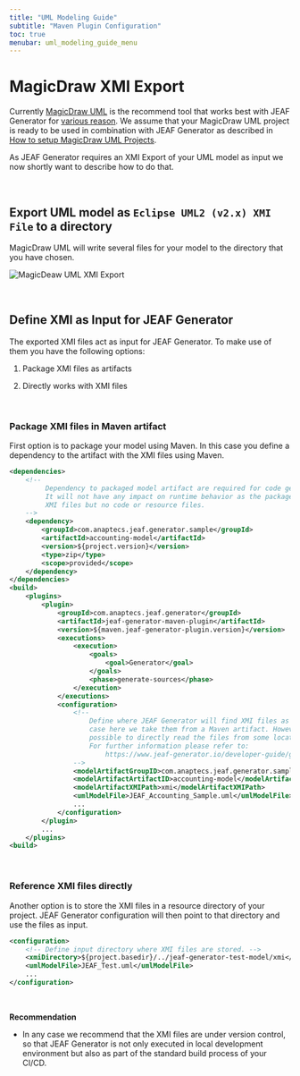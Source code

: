 ```yaml
---
title: "UML Modeling Guide"
subtitle: "Maven Plugin Configuration"
toc: true
menubar: uml_modeling_guide_menu
---
```


# MagicDraw XMI Export

Currently <a href="https://www.3ds.com/products-services/catia/products/no-magic/magicdraw" target="_blank">MagicDraw UML</a> is the recommend tool that works best with JEAF Generator for [various reason](../../uml-modeling-guide/uml-modeling-tools). We assume that your MagicDraw UML project is ready to be used in combination with JEAF Generator as described in [How to setup MagicDraw UML Projects](../../uml-modeling-guide/setup-magic-draw-projects).

As JEAF Generator requires an XMI Export of your UML model as input we now shortly want to describe how to do that.

<br>

## Export UML model as `Eclipse UML2 (v2.x) XMI File` to a directory

MagicDraw UML will write several files for your model to the directory that you have chosen.

![MagicDeaw UML XMI Export](../../images/xmi_export.png)

<br>

## Define XMI as Input for JEAF Generator

The exported XMI files act as input for JEAF Generator. To make use of them you have the following options:

1. Package XMI files as artifacts

2. Directly works with XMI files

<br>

### Package XMI files in Maven artifact

First option is to package your model using Maven. In this case you define a 
dependency to the artifact with the XMI files using Maven.

```xml
<dependencies>
    <!-- 
         Dependency to packaged model artifact are required for code generation.
         It will not have any impact on runtime behavior as the package just contains
         XMI files but no code or resource files.
    -->
    <dependency>
        <groupId>com.anaptecs.jeaf.generator.sample</groupId>
        <artifactId>accounting-model</artifactId>
        <version>${project.version}</version>
        <type>zip</type>
        <scope>provided</scope>
    </dependency>
</dependencies>
<build>
    <plugins>
        <plugin>
            <groupId>com.anaptecs.jeaf.generator</groupId>
            <artifactId>jeaf-generator-maven-plugin</artifactId>
            <version>${maven.jeaf-generator-plugin.version}</version>
            <executions>
                <execution>
                    <goals>
                        <goal>Generator</goal>
                    </goals>
                    <phase>generate-sources</phase>
                </execution>
            </executions>
            <configuration>
                <!-- 
                    Define where JEAF Generator will find XMI files as input. In this 
                    case here we take them from a Maven artifact. However it is also 
                    possible to directly read the files from some location on your disk.
                    For further information please refer to: 
                        https://www.jeaf-generator.io/developer-guide/general-behavior/
                -->
                <modelArtifactGroupID>com.anaptecs.jeaf.generator.sample</modelArtifactGroupID>
                <modelArtifactArtifactID>accounting-model</modelArtifactArtifactID>
                <modelArtifactXMIPath>xmi</modelArtifactXMIPath>
                <umlModelFile>JEAF_Accounting_Sample.uml</umlModelFile>
                ...
            </configuration>
        </plugin>
        ...
    </plugins>
<build>
```

<br>

### Reference XMI files directly

Another option is to store the XMI files in a resource directory of your 
project. JEAF Generator configuration will then point to that directory 
and use the files as input.

```xml
<configuration>
    <!-- Define input directory where XMI files are stored. -->
    <xmiDirectory>${project.basedir}/../jeaf-generator-test-model/xmi</xmiDirectory>
    <umlModelFile>JEAF_Test.uml</umlModelFile>
    ...
</configuration>
```

<br>

**Recommendation**

+ In any case we recommend that the XMI files are under version control, so that JEAF Generator is not only executed in local development environment but also as part of the standard build process of your CI/CD.
